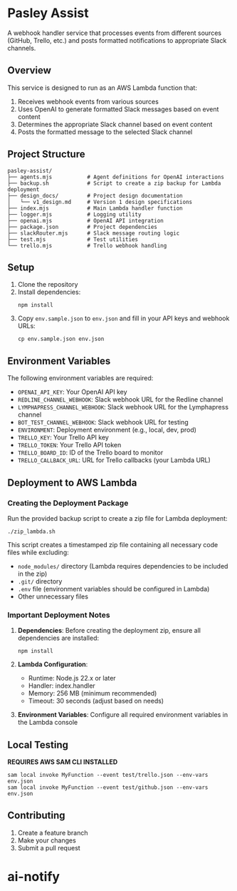 # Pasley Assist

A webhook handler service that processes events from different sources (GitHub, Trello, etc.) and posts formatted notifications to appropriate Slack channels.

## Overview

This service is designed to run as an AWS Lambda function that:

1. Receives webhook events from various sources
2. Uses OpenAI to generate formatted Slack messages based on event content
3. Determines the appropriate Slack channel based on event content
4. Posts the formatted message to the selected Slack channel

## Project Structure

```
pasley-assist/
├── agents.mjs           # Agent definitions for OpenAI interactions
├── backup.sh            # Script to create a zip backup for Lambda deployment
├── design_docs/         # Project design documentation
│   └── v1_design.md     # Version 1 design specifications
├── index.mjs            # Main Lambda handler function
├── logger.mjs           # Logging utility
├── openai.mjs           # OpenAI API integration
├── package.json         # Project dependencies
├── slackRouter.mjs      # Slack message routing logic
├── test.mjs             # Test utilities
└── trello.mjs           # Trello webhook handling
```

## Setup

1. Clone the repository
2. Install dependencies:
   ```
   npm install
   ```
3. Copy `env.sample.json` to `env.json` and fill in your API keys and webhook URLs:
   ```
   cp env.sample.json env.json
   ```

## Environment Variables

The following environment variables are required:

- `OPENAI_API_KEY`: Your OpenAI API key
- `REDLINE_CHANNEL_WEBHOOK`: Slack webhook URL for the Redline channel
- `LYMPHAPRESS_CHANNEL_WEBHOOK`: Slack webhook URL for the Lymphapress channel
- `BOT_TEST_CHANNEL_WEBHOOK`: Slack webhook URL for testing
- `ENVIRONMENT`: Deployment environment (e.g., local, dev, prod)
- `TRELLO_KEY`: Your Trello API key
- `TRELLO_TOKEN`: Your Trello API token
- `TRELLO_BOARD_ID`: ID of the Trello board to monitor
- `TRELLO_CALLBACK_URL`: URL for Trello callbacks (your Lambda URL)

## Deployment to AWS Lambda

### Creating the Deployment Package

Run the provided backup script to create a zip file for Lambda deployment:

```
./zip_lambda.sh
```

This script creates a timestamped zip file containing all necessary code files while excluding:
- `node_modules/` directory (Lambda requires dependencies to be included in the zip)
- `.git/` directory
- `.env` file (environment variables should be configured in Lambda)
- Other unnecessary files

### Important Deployment Notes

1. **Dependencies**: Before creating the deployment zip, ensure all dependencies are installed:
   ```
   npm install
   ```

2. **Lambda Configuration**:
   - Runtime: Node.js 22.x or later
   - Handler: index.handler
   - Memory: 256 MB (minimum recommended)
   - Timeout: 30 seconds (adjust based on needs)

3. **Environment Variables**: Configure all required environment variables in the Lambda console

## Local Testing


**REQUIRES AWS SAM CLI INSTALLED**
```
sam local invoke MyFunction --event test/trello.json --env-vars env.json
sam local invoke MyFunction --event test/github.json --env-vars env.json
```

## Contributing

1. Create a feature branch
2. Make your changes
3. Submit a pull request
# ai-notify
